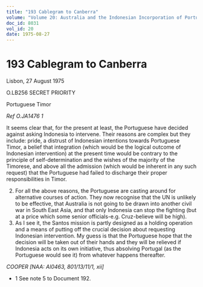 ```yaml
---
title: "193 Cablegram to Canberra"
volume: "Volume 20: Australia and the Indonesian Incorporation of Portuguese Timor, 1974-1976"
doc_id: 8031
vol_id: 20
date: 1975-08-27
---
```


# 193 Cablegram to Canberra

Lisbon, 27 August 1975

O.LB256 SECRET PRIORITY

Portuguese Timor

_Ref O.JA1476 1_

It seems clear that, for the present at least, the Portuguese have decided against asking Indonesia to intervene. Their reasons are complex but they include: pride, a distrust of Indonesian intentions towards Portuguese Timor, a belief that integration (which would be the logical outcome of Indonesian intervention) at the present time would be contrary to the principle of self-determination and the wishes of the majority of the Timorese, and above all the admission (which would be inherent in any such request) that the Portuguese had failed to discharge their proper responsibilities in Timor.

  2. For all the above reasons, the Portuguese are casting around for alternative courses of action. They now recognise that the UN is unlikely to be effective, that Australia is not going to be drawn into another civil war in South East Asia, and that only Indonesia can stop the fighting (but at a price which some senior officials-e.g. Cruz-believe will be high).
  3. As I see it, the Santos mission is partly designed as a holding operation and a means of putting off the crucial decision about requesting Indonesian intervention. My guess is that the Portuguese hope that the decision will be taken out of their hands and they will be relieved if Indonesia acts on its own initiative, thus absolving Portugal (as the Portuguese would see it) from whatever happens thereafter.



_COOPER [NAA: Al0463, 801/13/11/1, xii]_

  * 1 See note 5 to Document 192. 


